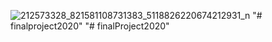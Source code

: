 ![212573328_821581108731383_5118826220674212931_n](https://user-images.githubusercontent.com/59019886/124583104-57b80500-de5b-11eb-8618-60bc58a9fcfd.jpg)
"# finalproject2020" 
"# finalProject2020" 
